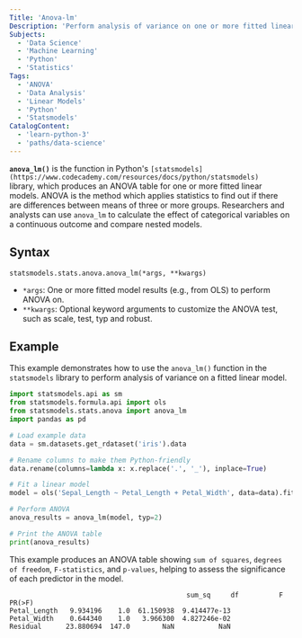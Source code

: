 ```yaml
---
Title: 'Anova-lm'
Description: 'Perform analysis of variance on one or more fitted linear models using the statsmodels library in Python.'
Subjects:
  - 'Data Science'
  - 'Machine Learning'
  - 'Python'
  - 'Statistics'
Tags:
  - 'ANOVA'
  - 'Data Analysis'
  - 'Linear Models'
  - 'Python'
  - 'Statsmodels'
CatalogContent:
  - 'learn-python-3'
  - 'paths/data-science'
---
```


**`anova_lm()`** is the function in Python's `[statsmodels](https://www.codecademy.com/resources/docs/python/statsmodels)` library, which produces an ANOVA table for one or more fitted linear models. ANOVA is the method which applies statistics to find out if there are differences between means of three or more groups. Researchers and analysts can use `anova_lm` to calculate the effect of categorical variables on a continuous outcome and compare nested models.

## Syntax

```pseudo
statsmodels.stats.anova.anova_lm(*args, **kwargs)
```

- `*args`: One or more fitted model results (e.g., from OLS) to perform ANOVA on.
- `**kwargs`: Optional keyword arguments to customize the ANOVA test, such as scale, test, typ and robust.

## Example

This example demonstrates how to use the `anova_lm()` function in the `statsmodels` library to perform analysis of variance on a fitted linear model.

```py
import statsmodels.api as sm
from statsmodels.formula.api import ols
from statsmodels.stats.anova import anova_lm
import pandas as pd

# Load example data
data = sm.datasets.get_rdataset('iris').data

# Rename columns to make them Python-friendly
data.rename(columns=lambda x: x.replace('.', '_'), inplace=True)

# Fit a linear model
model = ols('Sepal_Length ~ Petal_Length + Petal_Width', data=data).fit()

# Perform ANOVA
anova_results = anova_lm(model, typ=2)

# Print the ANOVA table
print(anova_results)
```

This example produces an ANOVA table showing `sum of squares`, `degrees of freedom`, `F-statistics`, and `p-values`, helping to assess the significance of each predictor in the model.

```shell
                                            sum_sq     df          F        PR(>F)
Petal_Length   9.934196    1.0  61.150938  9.414477e-13
Petal_Width    0.644340    1.0   3.966300  4.827246e-02
Residual      23.880694  147.0        NaN           NaN
```
